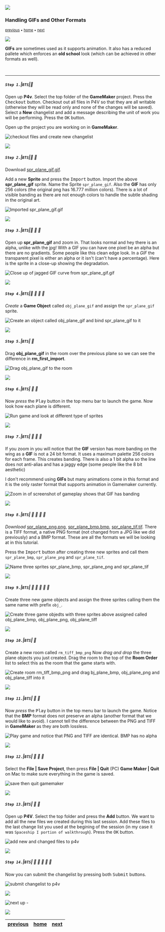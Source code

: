 ![](../images/line3.png)

### Handling GIFs and Other Formats

<sub>[previous](../handling-jpg/README.md#user-content-handling-jpgs) • [home](../README.md#user-content-gms2-background-tiles--sprites---table-of-contents) • [next](../raster-vector/README.md#user-content-raster-and-vector)</sub>

![](../images/line3.png)

**GIFs** are sometimes used as it supports animation.  It also has a reduced pallete which enforces an **old school** look (which can be achieved in other formats as well).  

<br>

---

##### `Step 1.`\|`BTS`|:small_blue_diamond:

Open up **P4v**.  Select the top folder of the **GameMaker** project. Press the <kbd>Checkout</kbd> button.  Checkout out all files in P4V so that they are all writable (otherwise they will be read only and none of the changes will be saved). Select a **New** changelist and add a message describing the unit of work you will be performing. Press the <kbd>OK</kbd> button.

Open up the project you are working on in **GameMaker**. 

![checkout files and create new changelist](images/checkoutFiles.png)


![](../images/line2.png)

##### `Step 2.`\|`BTS`|:small_blue_diamond: :small_blue_diamond: 

Download [spr_plane_gif.gif](../Assets/GIF/spr_plane_gif.gif).

Add a new **Sprite** and press the <kbd>Import</kbd> button. Import the above **spr_plane_gif** sprite.  Name the Sprite `spr_plane_gif`. Also the **GIF** has only 256 colors (the original png has 16.777 million colors).  There is a lot of visible banding as there are not enough colors to handle the subtle shading in the original art.

![Imported spr_plane_gif.gif](images/ImportSprPlaneGif.png)

![](../images/line2.png)

##### `Step 3.`\|`BTS`|:small_blue_diamond: :small_blue_diamond: :small_blue_diamond:

Open up **spr_plane_gif** and zoom in. That looks normal and hey there is an alpha, unlike with the jpg! With a GIF you can have one pixel be an alpha but there are no gradients. Some people like this clean edge look.  In a *GIF* the transparent pixel is either an alpha or it isn't (can't have a percentage). Here is the sprite in a close-up showing the degradation.

![Close up of jagged GIF curve from spr_plane_gif.gif](images/ZoomIntoGIFSprEdge.png)

![](../images/line2.png)

##### `Step 4.`\|`BTS`|:small_blue_diamond: :small_blue_diamond: :small_blue_diamond: :small_blue_diamond:

*Create* a **Game Object** called `obj_plane_gif` and assign the `spr_plane_gif` sprite.

![Create an object called obj_plane_gif and bind spr_plane_gif to it](images/ObjPlaneGif.png)

![](../images/line2.png)

##### `Step 5.`\|`BTS`| :small_orange_diamond:

Drag **obj_plane_gif** in the room over the previous plane so we can see the difference in **rm_first_import**.

![Drag obj_plane_gif to the room](images/DragGIFInRoom.png)

![](../images/line2.png)

##### `Step 6.`\|`BTS`| :small_orange_diamond: :small_blue_diamond:

Now *press* the <kbd>Play</kbd> button in the top menu bar to launch the game. Now look how each plane is different.

![Run game and look at different type of sprites](images/GifAndJPGGameroom.png)

![](../images/line2.png)

##### `Step 7.`\|`BTS`| :small_orange_diamond: :small_blue_diamond: :small_blue_diamond:

If you zoom in you will notice that the **GIF** version has more banding on the wing as a **GIF** is not a 24 bit format. It uses a maximum palette 256 colors for each frame.  This creates banding. There is also a 1 bit alpha so the line does not anti-alias and has a jaggy edge (some people like the 8 bit aesthetic) 

 I don't recommend using **GIFs** but many animations come in this format and it is the only raster format that supports animation in Gamemaker currently.

![Zoom in of screenshot of gameplay shows that GIF has banding](images/SharpGIFEdge.png)

![](../images/line2.png)

##### `Step 8.`\|`BTS`| :small_orange_diamond: :small_blue_diamond: :small_blue_diamond: :small_blue_diamond:

*Download* [spr_plane_png.png](../Assets/Misc/spr_plane_png.png), [spr_plane_bmp.bmp](../Assets/Misc/spr_plane_bmp.bmp), [spr_plane_tif.tif](../Assets/Misc/spr_plane_tif.tif).  There is a TIFF format, a native PNG format (not changed from a JPG like we did previously) and a BMP format.  These are all the formats we will be looking at in this tutorial.

Press the <kbd>Import</kbd> button after creating three new sprites and call them `spr_plane_bmp`, `spr_plane_png` and `spr_plane_tif`.

![Name three sprites spr_plane_bmp, spr_plane_png and spr_plane_tif](images/ImportThreeFormatSprites.png)


![](../images/line2.png)

##### `Step 9.`\|`BTS`| :small_orange_diamond: :small_blue_diamond: :small_blue_diamond: :small_blue_diamond: :small_blue_diamond:

Create three new game objects and assign the three sprites calling them the same name with prefix `obj_`.

![Create three game objedts with three sprites above assigned called obj_plane_bmp, obj_plane_png, obj_plane_tiff](images/CreateThreePlaneObjects.png)


![](../images/line2.png)

##### `Step 10.`\|`BTS`| :large_blue_diamond:

Create a new room called `rm_tiff_bmp_png`  Now *drag and drop* the three plane objects you just created. Drag the room to the top of the **Room Order** list to select this as the room that the game starts with.
        
![Create room rm_tiff_bmp_png and drag bj_plane_bmp, obj_plane_png and obj_plane_tiff into it](images/CreateNewRoomAddThreeObjects.png)

![](../images/line2.png)

##### `Step 11.`\|`BTS`| :large_blue_diamond: :small_blue_diamond: 

Now *press* the <kbd>Play</kbd> button in the top menu bar to launch the game. Notice that the **BMP** format does not preserve an alpha (another format that we would like to avoid).  I cannot tell the difference between the PNG and TIFF in **GameMaker** as they are both lossless.

![Play game and notice that PNG and TIFF are identical.  BMP has no alpha](images/ThreePlanesInGame.png)


![](../images/line2.png)

##### `Step 12.`\|`BTS`| :large_blue_diamond: :small_blue_diamond: :small_blue_diamond: 

Select the **File | Save Project**, then press **File | Quit** (PC) **Game Maker | Quit** on Mac to make sure everything in the game is saved.

![save then quit gamemaker](images/saveQuit.png)

![](../images/line2.png)

##### `Step 13.`\|`BTS`| :large_blue_diamond: :small_blue_diamond: 

Open up **P4V**.  Select the top folder and press the **Add** button.  We want to add all the new files we created during this last session.  Add these files to the last change list you used at the begining of the session (in my case it was `Spaceship I portion of walkthrough`). Press the <kbd>OK</kbd> button.

![add new and changed files to p4v](images/add.png)

![](../images/line2.png)

##### `Step 14.`\|`BTS`| :large_blue_diamond: :small_blue_diamond: :small_blue_diamond: :small_blue_diamond:  :small_blue_diamond: 

Now you can submit the changelist by pressing both <kbd>Submit</kbd> buttons.

![submit changelist to p4v](images/submit.png)

![](../images/line.png)

<!-- <img src="https://via.placeholder.com/1000x100/45D7CA/000000/?text=Next Up - Raster and Vector"> -->
![next up - ](images/banner.png)

![](../images/line.png)

| [previous](../handling-jpg/README.md#user-content-handling-jpgs)| [home](../README.md#user-content-gms2-background-tiles--sprites---table-of-contents) | [next](../raster-vector/README.md#user-content-raster-and-vector)|
|---|---|---|
